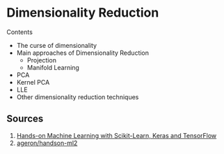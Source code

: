 # Dimensionality Reduction

Contents
* The curse of dimensionality
* Main approaches of Dimensionality Reduction
  * Projection
  * Manifold Learning
* PCA
* Kernel PCA
* LLE
* Other dimensionality reduction techniques


## Sources
1. [Hands-on Machine Learning with Scikit-Learn, Keras and TensorFlow](https://www.oreilly.com/library/view/hands-on-machine-learning/9781492032632/)
2. [ageron/handson-ml2](https://github.com/ageron/handson-ml2)
